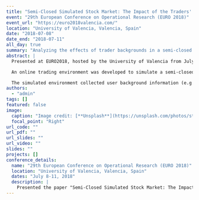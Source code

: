 ```yaml
---
title: "Semi-Closed Simulated Stock Market: The Impact of the Traders' Backgrounds"
event: "29th European Conference on Operational Research (EURO 2018)"
event_url: "https://euro2018valencia.com/"
location: "University of Valencia, Valencia, Spain"
date: "2018-07-08"
date_end: "2018-07-11"
all_day: true
summary: "Analyzing the effects of trader backgrounds in a semi-closed simulated stock market."
abstract: |
  Presented at EURO2018, hosted by the University of Valencia from July 8-11, 2018, this work explores the influence of cultural and academic backgrounds on trading strategies and investment decisions in a semi-closed simulated stock market. The project was conducted in collaboration with Dr. Gurjeet Dhesi, Dr. Mohammad Emambocus, Dr. Muhammad Bilal Shakeel, and Dr. Babar Syed.

  An online trading environment was developed to simulate a semi-closed stock market, integrating an endogenous price generation system, news processes, and stock allocation mechanisms. This setup allowed the study of user interactions under order imbalance scenarios. The simulation captured strategic responses of traders with diverse educational and professional experiences, examining their reactions to random news and their ability to interpret market signals rationally.

  The simulated environment collected user background information (e.g., field of study or job position) during registration, enabling detailed analysis of strategies in response to price dynamics and news events. This experiment provided valuable insights into how different backgrounds influence financial decisions in a structured market context.
authors:
  - "admin"
tags: []
featured: false
image:
  caption: "Image credit: [**Unsplash**](https://unsplash.com/photos/stock-market)"
  focal_point: "Right"
url_code: ""
url_pdf: ""
url_slides: ""
url_video: ""
slides: ""
projects: []
conference_details:
  name: "29th European Conference on Operational Research (EURO 2018)"
  location: "University of Valencia, Valencia, Spain"
  dates: "July 8-11, 2018"
  description: |
    Presented the paper "Semi-Closed Simulated Stock Market: The Impact of the Traders' Backgrounds" at EURO2018. The study, conducted with Dr. Gurjeet Dhesi, Dr. Mohammad Emambocus, Dr. Muhammad Bilal Shakeel, and Dr. Babar Syed, investigated the influence of traders' cultural and academic backgrounds on their market strategies and decision-making. Using a semi-closed simulated stock market with endogenous price and news systems, the research highlighted how diverse backgrounds shape financial behavior and market dynamics.
---
```

